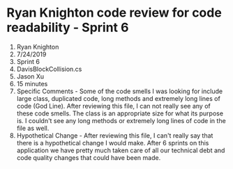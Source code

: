 # Ryan Knighton code review for code readability - Sprint 6
1. Ryan Knighton
2. 7/24/2019
3. Sprint 6
4. DavisBlockCollision.cs
5. Jason Xu
6. 15 minutes
7. Specific Comments - Some of the code smells I was looking for include large class, duplicated code, long methods and extremely long lines of code (God Line).  After reviewing this file, I can not really see any of these code smells.  The class is an appropriate size for what its purpose is.  I couldn't see any long methods or extremely long lines of code in the file as well.
8. Hypothetical Change - After reviewing this file, I can't really say that there is a hypothetical change I would make.  After 6 sprints on this application we have pretty much taken care of all our technical debt and code quality changes that could have been made.
